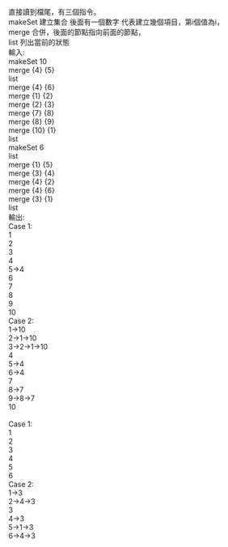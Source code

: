 直接讀到檔尾，有三個指令。<br>
makeSet 建立集合 後面有一個數字 代表建立幾個項目，第i個值為i，<br>
merge 合併，後面的節點指向前面的節點，<br>
list 列出當前的狀態<br>
輸入:<br>
makeSet 10<br>
merge {4} {5}<br>
list<br>
merge {4} {6}<br>
merge {1} {2}<br>
merge {2} {3}<br>
merge {7} {8}<br>
merge {8} {9}<br>
merge {10} {1}<br>
list<br>
makeSet 6<br>
list<br>
merge {1} {5}<br>
merge {3} {4}<br>
merge {4} {2}<br>
merge {4} {6}<br>
merge {3} {1}<br>
list<br>
輸出:<br>
Case 1:<br>
1<br>
2<br>
3<br>
4<br>
5->4<br>
6<br>
7<br>
8<br>
9<br>
10<br>
Case 2:<br>
1->10<br>
2->1->10<br>
3->2->1->10<br>
4<br>
5->4<br>
6->4<br>
7<br>
8->7<br>
9->8->7<br>
10<br>
<br>
Case 1:<br>
1<br>
2<br>
3<br>
4<br>
5<br>
6<br>
Case 2:<br>
1->3<br>
2->4->3<br>
3<br>
4->3<br>
5->1->3<br>
6->4->3